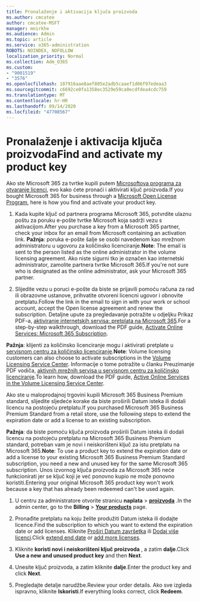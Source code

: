 ```yaml
---
title: Pronalaženje i aktivacija ključa proizvoda
ms.author: cmcatee
author: cmcatee-MSFT
manager: mnirkhe
ms.audience: Admin
ms.topic: article
ms.service: o365-administration
ROBOTS: NOINDEX, NOFOLLOW
localization_priority: Normal
ms.collection: Adm_O365
ms.custom:
- "9001519"
- "3576"
ms.openlocfilehash: 107916aae8aef805e2adb5caaef1d06f97edeaa3
ms.sourcegitcommit: c6692ce0fa1358ec3529e59ca0ecdfdea4cdc759
ms.translationtype: MT
ms.contentlocale: hr-HR
ms.lasthandoff: 09/14/2020
ms.locfileid: "47708567"
---
```

# <a name="find-and-activate-my-product-key"></a><span data-ttu-id="02a71-102">Pronalaženje i aktivacija ključa proizvoda</span><span class="sxs-lookup"><span data-stu-id="02a71-102">Find and activate my product key</span></span>

<span data-ttu-id="02a71-103">Ako ste Microsoft 365 za tvrtke kupili putem [Microsoftova programa za otvaranje licenci](https://go.microsoft.com/fwlink/p/?LinkID=613298), evo kako ćete pronaći i aktivirati ključ proizvoda.</span><span class="sxs-lookup"><span data-stu-id="02a71-103">If you bought Microsoft 365 for business through a [Microsoft Open License Program](https://go.microsoft.com/fwlink/p/?LinkID=613298), here is how you find and activate your product key.</span></span>

1. <span data-ttu-id="02a71-104">Kada kupite ključ od partnera programa Microsoft 365, potvrdite ulaznu poštu za poruku e-pošte tvrtke Microsoft koja sadrži vezu s aktivacijom.</span><span class="sxs-lookup"><span data-stu-id="02a71-104">After you purchase a key from a Microsoft 365 partner, check your inbox for an email from Microsoft containing an activation link.</span></span>  <span data-ttu-id="02a71-105">**Pažnja**: poruka e-pošte šalje se osobi navedenom kao mrežnom administratoru u ugovoru za količinsko licenciranje.</span><span class="sxs-lookup"><span data-stu-id="02a71-105">**Note**: The email is sent to the person listed as the online administrator in the volume licensing agreement.</span></span>  <span data-ttu-id="02a71-106">Ako niste sigurni tko je označen kao internetski administrator, zamolite partnera tvrtke Microsoft 365.</span><span class="sxs-lookup"><span data-stu-id="02a71-106">If you're not sure who is designated as the online administrator, ask your Microsoft 365 partner.</span></span>

2. <span data-ttu-id="02a71-107">Slijedite vezu u poruci e-pošte da biste se prijavili pomoću računa za rad ili obrazovne ustanove, prihvatite otvoreni licencni ugovor i obnovite pretplatu.</span><span class="sxs-lookup"><span data-stu-id="02a71-107">Follow the link in the email to sign in with your work or school account, accept the Open license agreement and renew the subscription.</span></span>  <span data-ttu-id="02a71-108">Detaljne upute za pregledavanje potražite u odjeljku Prikaz PDF-a, [aktiviranje internetskih servisa: pretplata na Microsoft 365](https://go.microsoft.com/fwlink/p/?LinkId=618100).</span><span class="sxs-lookup"><span data-stu-id="02a71-108">For a step-by-step walkthrough, download the PDF guide, [Activate Online Services: Microsoft 365 Subscription](https://go.microsoft.com/fwlink/p/?LinkId=618100).</span></span> 

<span data-ttu-id="02a71-109">**Pažnja**: klijenti za količinsko licenciranje mogu i aktivirati pretplate u [servisnom centru za količinsko licenciranje](https://go.microsoft.com/fwlink/p/?LinkID=282016).</span><span class="sxs-lookup"><span data-stu-id="02a71-109">**Note**: Volume licensing customers can also choose to activate subscriptions in the [Volume Licensing Service Center](https://go.microsoft.com/fwlink/p/?LinkID=282016).</span></span>  <span data-ttu-id="02a71-110">Informacije o tome potražite u članku Preuzimanje PDF vodiča, [aktivnih mrežnih servisa u servisnom centru za količinsko licenciranje](https://go.microsoft.com/fwlink/p/?LinkId=618096).</span><span class="sxs-lookup"><span data-stu-id="02a71-110">To learn how, download the PDF guide, [Active Online Services in the Volume Licensing Service Center](https://go.microsoft.com/fwlink/p/?LinkId=618096).</span></span>

<span data-ttu-id="02a71-111">Ako ste u maloprodajnoj trgovini kupili Microsoft 365 Business Premium standard, slijedite sljedeće korake da biste proširili Datum isteka ili dodali licencu na postojeću pretplatu.</span><span class="sxs-lookup"><span data-stu-id="02a71-111">If you purchased Microsoft 365 Business Premium Standard from a retail store, use the following steps to extend the expiration date or add a license to an existing subscription.</span></span>

<span data-ttu-id="02a71-112">**Pažnja**: da biste pomoću ključa proizvoda proširili Datum isteka ili dodali licencu na postojeću pretplatu na Microsoft 365 Business Premium standard, potreban vam je novi i neiskorišteni ključ za istu pretplatu na Microsoft 365.</span><span class="sxs-lookup"><span data-stu-id="02a71-112">**Note**: To use a product key to extend the expiration date or add a license to your existing Microsoft 365 Business Premium Standard subscription, you need a new and unused key for the same Microsoft  365 subscription.</span></span>  <span data-ttu-id="02a71-113">Unos izvornog ključa proizvoda za Microsoft 365 neće funkcionirati jer se ključ koji je već ponovno kupio ne može ponovno koristiti.</span><span class="sxs-lookup"><span data-stu-id="02a71-113">Entering your original Microsoft  365 product key won't work because a key that has already been redeemed can't be used again.</span></span>

1. <span data-ttu-id="02a71-114">U centru za administratore otvorite stranicu **naplata**  >  **[proizvoda](https://go.microsoft.com/fwlink/p/?linkid=842054)** .</span><span class="sxs-lookup"><span data-stu-id="02a71-114">In the admin center, go to the **Billing** > **[Your products](https://go.microsoft.com/fwlink/p/?linkid=842054)** page.</span></span>

2. <span data-ttu-id="02a71-115">Pronađite pretplatu na koju želite produžiti Datum isteka ili dodajte licence.</span><span class="sxs-lookup"><span data-stu-id="02a71-115">Find the subscription to which you want to extend the expiration date or add licenses.</span></span>  <span data-ttu-id="02a71-116">Kliknite [Proširi Datum završetka](https://go.microsoft.com/fwlink/p/?linkid=842054) ili [Dodaj više licenci](https://go.microsoft.com/fwlink/p/?linkid=842054).</span><span class="sxs-lookup"><span data-stu-id="02a71-116">Click [extend end date](https://go.microsoft.com/fwlink/p/?linkid=842054) or [add more licenses](https://go.microsoft.com/fwlink/p/?linkid=842054).</span></span>

3. <span data-ttu-id="02a71-117">Kliknite **koristi novi i neiskorišteni ključ proizvoda** , a zatim **dalje**.</span><span class="sxs-lookup"><span data-stu-id="02a71-117">Click **Use a new and unused product key** and then **Next**.</span></span>

4. <span data-ttu-id="02a71-118">Unesite ključ proizvoda, a zatim kliknite **dalje**.</span><span class="sxs-lookup"><span data-stu-id="02a71-118">Enter the product key and click **Next**.</span></span>

5. <span data-ttu-id="02a71-119">Pregledajte detalje narudžbe.</span><span class="sxs-lookup"><span data-stu-id="02a71-119">Review your order details.</span></span>  <span data-ttu-id="02a71-120">Ako sve izgleda ispravno, kliknite **Iskoristi**.</span><span class="sxs-lookup"><span data-stu-id="02a71-120">If everything looks correct, click **Redeem**.</span></span>